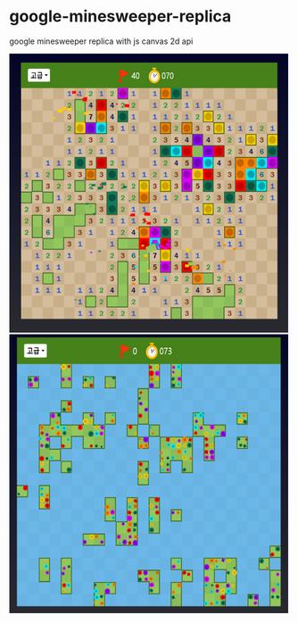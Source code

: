 # google-minesweeper-replica
google minesweeper replica with js canvas 2d api

<img src='https://github.com/teumal/google-minesweeper-replica/blob/main/gameover1.PNG?raw=true' height='500' width='500'>
<img src='https://github.com/teumal/google-minesweeper-replica/blob/main/gameover2.PNG?raw=true' height='500' width='500'>

